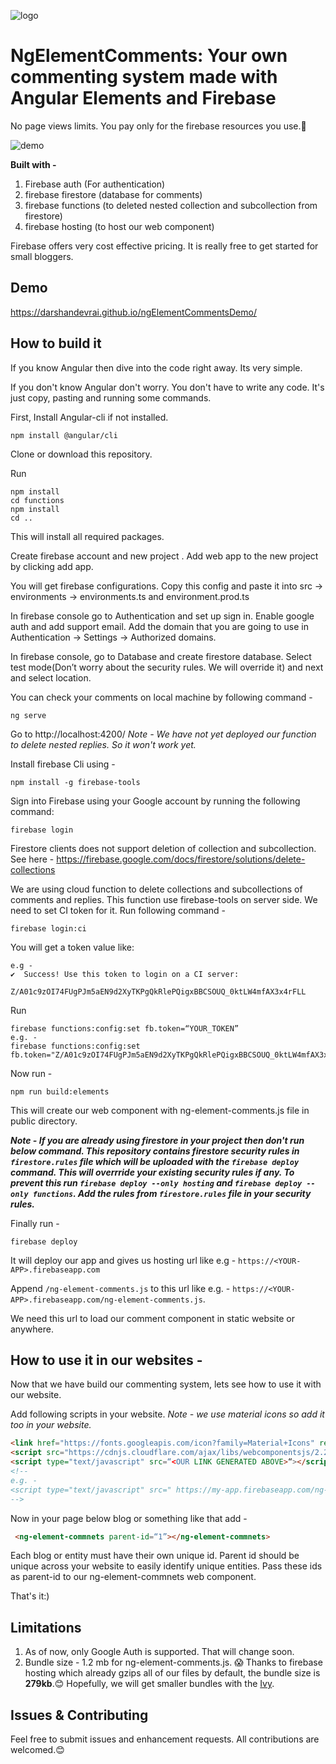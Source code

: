 ![logo](https://firebasestorage.googleapis.com/v0/b/ng-element-comments.appspot.com/o/ngElementsComments.png?alt=media&token=6532560f-acc3-4f31-af3c-27d692f06fa5)
# NgElementComments:  Your own commenting system made with Angular Elements and Firebase

No page views limits. You pay only for the firebase resources you use.🤩

![demo](https://firebasestorage.googleapis.com/v0/b/ng-element-comments.appspot.com/o/ngElementCommentsDemo.png?alt=media&token=69bea263-06e6-4bdf-bb0d-eccb81d6eb31)

**Built with -**
1. Firebase auth (For authentication)
2. firebase firestore (database for comments)
3. firebase functions (to deleted nested collection and subcollection from firestore)
4. firebase hosting (to host our web component)

Firebase offers very cost effective pricing. It is really free to get started for small bloggers.

## Demo 
https://darshandevrai.github.io/ngElementCommentsDemo/

## How to build it 
If you know Angular then dive into the code right away. Its very simple.

If you don't know Angular don't worry. You don't have to write any code. It's just copy, pasting and running some commands.

First, Install Angular-cli if not installed.
```
npm install @angular/cli
```
Clone or download this repository.

Run 
```
npm install
cd functions 
npm install
cd ..
```
This will install all required packages.

Create firebase account and new project . Add web app to the new project by clicking add app. 

You will get firebase configurations. Copy this config and paste it into src -> environments -> environments.ts and environment.prod.ts

In firebase console go to Authentication and set up sign in. Enable google auth and add support email. Add the domain that you are going to use in Authentication -> Settings -> Authorized domains.

In firebase console, go to Database and create firestore database. Select test mode(Don’t worry about the security rules. We will override it) and next and select location. 

You can check your comments on local machine by following command - 
```
ng serve
```
Go to http://localhost:4200/ 
*Note - We have not yet deployed our function to delete nested replies. So it won't work yet.*

Install firebase Cli using - 
```
npm install -g firebase-tools
```

Sign into Firebase using your Google account by running the following command:
```
firebase login
```
Firestore clients does not support deletion of collection and subcollection. See here - https://firebase.google.com/docs/firestore/solutions/delete-collections

We are using cloud function to delete collections and subcollections of comments and replies. This function use firebase-tools on server side. We need to set CI token for it. Run following command - 
 ```
 firebase login:ci
 ```
You will get a token value like:
```
e.g - 
✔  Success! Use this token to login on a CI server:

Z/A01c9zOI74FUgPJm5aEN9d2XyTKPgQkRlePQigxBBCSOUQ_0ktLW4mfAX3x4rFLL
```
Run 
```
firebase functions:config:set fb.token=“YOUR_TOKEN”
e.g. - 
firebase functions:config:set fb.token="Z/A01c9zOI74FUgPJm5aEN9d2XyTKPgQkRlePQigxBBCSOUQ_0ktLW4mfAX3x4rFLL"
```

Now run - 
```
npm run build:elements
```
This will create our web component with ng-element-comments.js file in public directory. 

***Note - If you are already using firestore in your project then don't run below command. This repository contains firestore security rules in `firestore.rules` file which will be uploaded with the `firebase deploy` command. This will overrride your existing security rules if any. To prevent this run `firebase deploy --only hosting` and `firebase deploy --only functions`. Add the rules from `firestore.rules` file in your security rules.***

Finally run - 
```
firebase deploy
```
It will deploy our app and gives us hosting url like e.g - `https://<YOUR-APP>.firebaseapp.com`

Append `/ng-element-comments.js` to this url like e.g.  - 
  `https://<YOUR-APP>.firebaseapp.com/ng-element-comments.js`.

We need this url to load our comment component in static website or anywhere. 

## How to use it in our websites - 
Now that we have build our commenting system, lets see how to use it with our website.

Add following scripts in your website. 
*Note - we use material icons so add it too in your website.*

```html
<link href="https://fonts.googleapis.com/icon?family=Material+Icons" rel="stylesheet">
<script src="https://cdnjs.cloudflare.com/ajax/libs/webcomponentsjs/2.2.10/custom-elements-es5-adapter.js"></script>
<script type="text/javascript" src=“<OUR LINK GENERATED ABOVE>“></script>
<!--
e.g. - 
<script type="text/javascript" src=" https://my-app.firebaseapp.com/ng-element-comments.js "></script> 
-->
```
Now in your page below blog or something like that add -

```html
 <ng-element-commnets parent-id=“1”></ng-element-commnets>
```
Each blog or entity must have their own unique id. Parent id should be unique across your website to easily identify unique entities. Pass these ids as parent-id to our ng-element-commnets web component. 

That's it:)

## Limitations 
1. As of now, only Google Auth is supported. That will change soon.
2. Bundle size - 1.2 mb for ng-element-comments.js. 😱 Thanks to firebase hosting which already gzips all of our files by default, the bundle size is **279kb**.😊 Hopefully, we will get smaller bundles with the [Ivy](https://blog.angular.io/a-plan-for-version-8-0-and-ivy-b3318dfc19f7). 

## Issues & Contributing
Feel free to submit issues and enhancement requests. All contributions are welcomed.😊















